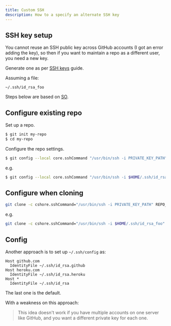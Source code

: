 ```yaml
---
title: Custom SSH
description: How to a specify an alternate SSH key
---
```



## SSH key setup

You cannot reuse an SSH public key across GitHub accounts (I got an error adding the key), so then if you want to maintain a repo as a different user, you need a new key.

Generate one as per [SSH keys](https://michaelcurrin.github.io/code-cookbook/recipes/shell/ssh/keys.html) guide.

Assuming a file:

```
~/.ssh/id_rsa_foo
```

Steps below are based on [SO](https://stackoverflow.com/questions/6688655/select-private-key-to-use-with-git).


## Configure existing repo

Set up a repo.

```sh
$ git init my-repo
$ cd my-repo
```

Configure the repo settings.

```sh
$ git config --local core.sshCommand "/usr/bin/ssh -i PRIVATE_KEY_PATH"
```

e.g.

```sh
$ git config --local core.sshCommand "/usr/bin/ssh -i $HOME/.ssh/id_rsa_foo"
```


## Configure when cloning

```sh
git clone -c cshore.sshCommand="/usr/bin/ssh -i PRIVATE_KEY_PATH" REPO_SSH_URL
```

e.g.

```sh
git clone -c cshore.sshCommand="/usr/bin/ssh -i $HOME/.ssh/id_rsa_foo" git@github.com:MyUsername/my-repo.git
```


## Config

Another approach is to set up `~/.ssh/config` as:

```
Host github.com
  IdentityFile ~/.ssh/id_rsa.github
Host heroku.com
  IdentityFile ~/.ssh/id_rsa.heroku
Host *
  IdentityFile ~/.ssh/id_rsa
```
  
The last one is the default.

With a weakness on this approach:

> This idea doesn't work if you have multiple accounts on one server like GitHub, and you want a different private key for each one.
